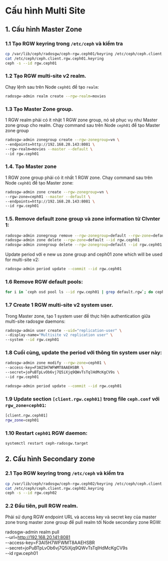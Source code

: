 # Cấu hình Multi Site

## 1. Cấu hình Master Zone

### 1.1 Tạo RGW keyring trong `/etc/ceph` và kiểm tra
```sh
cp /var/lib/ceph/radosgw/ceph-rgw.ceph01/keyring /etc/ceph/ceph.client.rgw.ceph01.keyring
cat /etc/ceph/ceph.client.rgw.ceph01.keyring
ceph -s --id rgw.ceph01
```

### 1.2 Tạo RGW multi-site v2 realm. 

Chạy lệnh sau trên Node `ceph01` để tạo `realm`:
```sh
radosgw-admin realm create --rgw-realm=movies
```

### 1.3 Tạo Master Zone group. 

1 RGW realm phải có ít nhật 1 RGW zone group, nó sẽ phục vụ như Master zone group cho realm. Chạy command sau trên Node `ceph01` để tạo Master zone group
```sh
radosgw-admin zonegroup create --rgw-zonegroup=vn \
--endpoints=http://192.168.20.143:8081 \
--rgw-realm=movies --master --default \
--id rgw.ceph01
```

### 1.4. Tạo Master zone

1 RGW zone group phải có ít nhất 1 RGW zone. Chạy command sau trên Node `ceph01` để tạo Master zone:
```sh
radosgw-admin zone create --rgw-zonegroup=vn \
--rgw-zone=ceph01 --master --default \
--endpoints=http://192.168.20.143:8081 \
--id rgw.ceph01
```

### 1.5. Remove default zone group và zone information từ Clvnter 1:
```sh
radosgw-admin zonegroup remove --rgw-zonegroup=default --rgw-zone=default --id rgw.ceph01
radosgw-admin zone delete --rgw-zone=default --id rgw.ceph01
radosgw-admin zonegroup delete --rgw-zonegroup=default --id rgw.ceph01
```

Update period với e new us zone group and ceph01 zone which will be used for multi-site v2:
```sh
radosgw-admin period update --commit --id rgw.ceph01
```
### 1.6 Remove RGW default pools:
```sh
for i in `ceph osd pool ls --id rgw.ceph01 | grep default.rgw`; do ceph osd pool delete $i $i --yes-i-really-really-mean-it --id rgw.ceph01; done
```

### 1.7 Create 1 RGW multi-site v2 system user. 

Trong Master zone, tạo 1 system user để thực hiện authentication giữa multi-site radosgw daemons:
```sh
radosgw-admin user create --uid="replication-user" \
--display-name="Multisite v2 replication user" \
--system --id rgw.ceph01
```
### 1.8 Cuối cùng, update the period với thông tin system user này:
```sh
radosgw-admin zone modify --rgw-zone=ceph01 \
--access-key=F3AI5H7WFWMT8AAEHSBR \
--secret=joPuBTpLvOb6vj7Q5iXjq9QWvTsTqlHdMcKgCV9s \
--id rgw.ceph01

radosgw-admin period update --commit --id rgw.ceph01
```
### 1.9 Update section `[client.rgw.ceph01]` trong file `ceph.conf` với `rgw_zone=ceph01`:
```sh
[client.rgw.ceph01]
rgw_zone=ceph01
```
### 1.10 Restart `ceph01` RGW daemon:
```sh
systemctl restart ceph-radosgw.target
```

## 2. Cấu hình Secondary zone

### 2.1 Tạo RGW keyring trong `/etc/ceph` và kiểm tra
```sh
cp /var/lib/ceph/radosgw/ceph-rgw.ceph02/keyring /etc/ceph/ceph.client.rgw.ceph02.keyring
cat /etc/ceph/ceph.client.rgw.ceph02.keyring
ceph -s --id rgw.ceph02
```
### 2.2 Đầu tiên, pull RGW realm.

Phải sử dụng RGW endpoint URL và access key và secret key của master zone trong master zone group để pull realm tới Node secondary zone RGW:

radosgw-admin realm pull \
--url=http://192.168.20.141:8081 \
--access-key=F3AI5H7WFWMT8AAEHSBR \
--secret=joPuBTpLvOb6vj7Q5iXjq9QWvTsTqlHdMcKgCV9s \
--id rgw.ceph01
